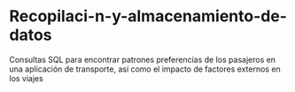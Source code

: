 # Recopilaci-n-y-almacenamiento-de-datos
Consultas SQL para encontrar patrones preferencias de los pasajeros en una aplicación de transporte, así como el impacto de factores externos en los viajes
